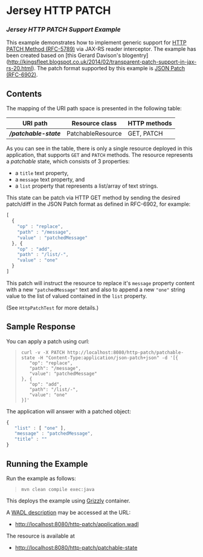 [//]: # " Copyright (c) 2015, 2018 Oracle and/or its affiliates. All rights reserved. "
[//]: # " "
[//]: # " This program and the accompanying materials are made available under the "
[//]: # " terms of the Eclipse Distribution License v. 1.0, which is available at "
[//]: # " http://www.eclipse.org/org/documents/edl-v10.php. "
[//]: # " "
[//]: # " SPDX-License-Identifier: BSD-3-Clause "

Jersey HTTP PATCH
=================

### *Jersey HTTP PATCH Support Example*

This example demonstrates how to implement generic support for
[HTTP PATCH Method (RFC-5789)](https://tools.ietf.org/html/rfc5789)
via JAX-RS reader interceptor. The example has been created based on
[this Gerard Davison's blogentry] (http://kingsfleet.blogspot.co.uk/2014/02/transparent-patch-support-in-jax-rs-20.html).
The patch format supported by this example is [JSON Patch (RFC-6902)](http://tools.ietf.org/html/rfc6902).

Contents
--------

The mapping of the URI path space is presented in the following table:

URI path                 | Resource class      | HTTP methods
------------------------ | ------------------- | --------------
**_/patchable-state_**   | PatchableResource   | GET, PATCH

As you can see in the table, there is only a single resource deployed in
this application, that supports `GET` and `PATCH` methods. The resource
represents a *patchable* state, which consists of 3 properties:

-   a `title` text property,
-   a `message` text property, and
-   a `list` property that represents a list/array of text strings.

This state can be patch via HTTP GET method by sending the desired
patch/diff in the JSON Patch format as defined in RFC-6902, for example:

```javascript
[
  {
    "op" : "replace",
    "path" : "/message",
    "value" : "patchedMessage"
  }, {
    "op" : "add",
    "path" : "/list/-",
    "value" : "one"
  }
]
```

This patch will instruct the resource to replace it's `message` property
content with a new `"patchedMessage"` text and also to append a new
`"one"` string value to the list of valued contained in the `list`
property.

(See `HttpPatchTest` for more details.)

Sample Response
---------------

You can apply a patch using curl:

>     curl -v -X PATCH http://localhost:8080/http-patch/patchable-state -H "Content-Type:application/json-patch+json" -d '[{
>        "op": "replace",
>        "path": "/message",
>        "value": "patchedMessage"
>     }, {
>        "op": "add",
>        "path": "/list/-",
>        "value": "one"
>     }]'

The application will answer with a patched object:

```javascript
{
   "list" : [ "one" ],
   "message" : "patchedMessage",
   "title" : ""
}
```

Running the Example
-------------------

Run the example as follows:

>     mvn clean compile exec:java

This deploys the example using [Grizzly](http://grizzly.java.net/) container.

A [WADL description](http://wadl.java.net/#spec) may be accessed at the URL:

-   <http://localhost:8080/http-patch/application.wadl>

The resource is available at

-   <http://localhost:8080/http-patch/patchable-state>
